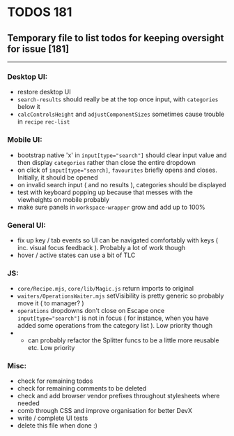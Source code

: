 # TODOS 181
## Temporary file to list todos for keeping oversight for issue [181]

---

### Desktop UI:
- restore desktop UI
- `search-results` should really be at the top once input, with `categories` below it
- `calcControlsHeight` and `adjustComponentSizes` sometimes cause trouble in `recipe` `rec-list`

### Mobile UI:
- bootstrap native 'x' in `input[type="search"]` should clear input value and
  then display `categories` rather than close the entire dropdown
- on click of `input[type="search]`, `favourites` briefly opens and closes. Initially, it should be opened
- on invalid search input ( and no results ), categories should be displayed
- test with keyboard popping up because that messes with the viewheights on mobile probably
- make sure panels in `workspace-wrapper` grow and add up to 100%

### General UI:
- fix up key / tab events so UI can be navigated comfortably with keys ( inc. visual focus feedback ). Probably a lot
  of work though
- hover / active states can use a bit of TLC

### JS:
- `core/Recipe.mjs`, `core/lib/Magic.js` return imports to original
- `waiters/OperationsWaiter.mjs` setVisibility is pretty generic so probably move it ( to manager? )
- `operations` dropdowns don't close on Escape once `input[type="search"]` is not in focus ( for instance, when you
  have added some operations from the category list ). Low priority though
- - can probably refactor the Splitter funcs to be a little more reusable etc. Low priority

### Misc:
- check for remaining todos
- check for remaining comments to be deleted
- check and add browser vendor prefixes throughout stylesheets where needed
- comb through CSS and improve organisation for better DevX
- write / complete UI tests
- delete this file when done :)

